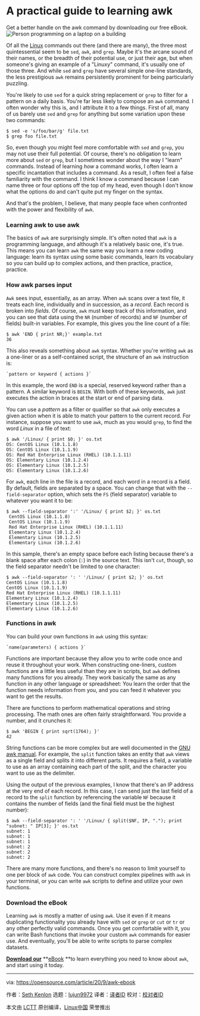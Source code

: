 [#]: collector: (lujun9972)
[#]: translator: ( )
[#]: reviewer: ( )
[#]: publisher: ( )
[#]: url: ( )
[#]: subject: (A practical guide to learning awk)
[#]: via: (https://opensource.com/article/20/9/awk-ebook)
[#]: author: (Seth Kenlon https://opensource.com/users/seth)

A practical guide to learning awk
======
Get a better handle on the awk command by downloading our free eBook.
![Person programming on a laptop on a building][1]

Of all the [Linux][2] commands out there (and there are many), the three most quintessential seem to be `sed`, `awk`, and `grep`. Maybe it's the arcane sound of their names, or the breadth of their potential use, or just their age, but when someone's giving an example of a "Linuxy" command, it's usually one of those three. And while `sed` and `grep` have several simple one-line standards, the less prestigious `awk` remains persistently prominent for being particularly puzzling.

You're likely to use `sed` for a quick string replacement or `grep` to filter for a pattern on a daily basis. You're far less likely to compose an `awk` command. I often wonder why this is, and I attribute it to a few things. First of all, many of us barely use `sed` and `grep` for anything but some variation upon these two commands:


```
$ sed -e 's/foo/bar/g' file.txt
$ grep foo file.txt
```

So, even though you might feel more comfortable with `sed` and `grep`, you may not use their full potential. Of course, there's no obligation to learn more about `sed` or `grep`, but I sometimes wonder about the way I "learn" commands. Instead of learning _how_ a command works, I often learn a specific incantation that includes a command. As a result, I often feel a false familiarity with the command. I think I know a command because I can name three or four options off the top of my head, even though I don't know what the options do and can't quite put my finger on the syntax.

And that's the problem, I believe, that many people face when confronted with the power and flexibility of `awk`.

### Learning awk to use awk

The basics of `awk` are surprisingly simple. It's often noted that `awk` is a programming language, and although it's a relatively basic one, it's true. This means you can learn `awk` the same way you learn a new coding language: learn its syntax using some basic commands, learn its vocabulary so you can build up to complex actions, and then practice, practice, practice.

### How awk parses input

`Awk` sees input, essentially, as an array. When `awk` scans over a text file, it treats each line, individually and in succession, as a _record_. Each record is broken into _fields_. Of course, `awk` must keep track of this information, and you can see that data using the `NR` (number of records) and `NF` (number of fields) built-in variables. For example, this gives you the line count of a file:


```
$ awk 'END { print NR;}' example.txt
36
```

This also reveals something about `awk` syntax. Whether you're writing `awk` as a one-liner or as a self-contained script, the structure of an `awk` instruction is:


```
`pattern or keyword { actions }`
```

In this example, the word `END` is a special, reserved keyword rather than a pattern. A similar keyword is `BEGIN`. With both of these keywords, `awk` just executes the action in braces at the start or end of parsing data.

You can use a _pattern_ as a filter or qualifier so that `awk` only executes a given action when it is able to match your pattern to the current record. For instance, suppose you want to use `awk`, much as you would `grep`, to find the word _Linux_ in a file of text:


```
$ awk '/Linux/ { print $0; }' os.txt
OS: CentOS Linux (10.1.1.8)
OS: CentOS Linux (10.1.1.9)
OS: Red Hat Enterprise Linux (RHEL) (10.1.1.11)
OS: Elementary Linux (10.1.2.4)
OS: Elementary Linux (10.1.2.5)
OS: Elementary Linux (10.1.2.6)
```

For `awk`, each line in the file is a record, and each word in a record is a field. By default, fields are separated by a space. You can change that with the `--field-separator` option, which sets the `FS` (field separator) variable to whatever you want it to be:


```
$ awk --field-separator ':' '/Linux/ { print $2; }' os.txt
 CentOS Linux (10.1.1.8)
 CentOS Linux (10.1.1.9)
 Red Hat Enterprise Linux (RHEL) (10.1.1.11)
 Elementary Linux (10.1.2.4)
 Elementary Linux (10.1.2.5)
 Elementary Linux (10.1.2.6)
```

In this sample, there's an empty space before each listing because there's a blank space after each colon (`:`) in the source text. This isn't `cut`, though, so the field separator needn't be limited to one character:


```
$ awk --field-separator ': ' '/Linux/ { print $2; }' os.txt
CentOS Linux (10.1.1.8)
CentOS Linux (10.1.1.9)
Red Hat Enterprise Linux (RHEL) (10.1.1.11)
Elementary Linux (10.1.2.4)
Elementary Linux (10.1.2.5)
Elementary Linux (10.1.2.6)
```

### Functions in awk

You can build your own functions in `awk` using this syntax:


```
`name(parameters) { actions }`
```

Functions are important because they allow you to write code once and reuse it throughout your work. When constructing one-liners, custom functions are a little less useful than they are in scripts, but `awk` defines many functions for you already. They work basically the same as any function in any other language or spreadsheet: You learn the order that the function needs information from you, and you can feed it whatever you want to get the results.

There are functions to perform mathematical operations and string processing. The math ones are often fairly straightforward. You provide a number, and it crunches it:


```
$ awk 'BEGIN { print sqrt(1764); }'
42
```

String functions can be more complex but are well documented in the [GNU awk manual][3]. For example, the `split` function takes an entity that `awk` views as a single field and splits it into different parts. It requires a field, a variable to use as an array containing each part of the split, and the character you want to use as the delimiter.

Using the output of the previous examples, I know that there's an IP address at the very end of each record. In this case, I can send just the last field of a record to the `split` function by referencing the variable `NF` because it contains the number of fields (and the final field must be the highest number):


```
$ awk --field-separator ': ' '/Linux/ { split($NF, IP, "."); print "subnet: " IP[3]; }' os.txt
subnet: 1
subnet: 1
subnet: 1
subnet: 2
subnet: 2
subnet: 2
```

There are many more functions, and there's no reason to limit yourself to one per block of `awk` code. You can construct complex pipelines with `awk` in your terminal, or you can write `awk` scripts to define and utilize your own functions.

### Download the eBook

Learning `awk` is mostly a matter of using `awk`. Use it even if it means duplicating functionality you already have with `sed` or `grep` or `cut` or `tr` or any other perfectly valid commands. Once you get comfortable with it, you can write Bash functions that invoke your custom `awk` commands for easier use. And eventually, you'll be able to write scripts to parse complex datasets.

**[Download our][4]** **[eBook][4] **to learn everything you need to know about `awk`, and start using it today.

--------------------------------------------------------------------------------

via: https://opensource.com/article/20/9/awk-ebook

作者：[Seth Kenlon][a]
选题：[lujun9972][b]
译者：[译者ID](https://github.com/译者ID)
校对：[校对者ID](https://github.com/校对者ID)

本文由 [LCTT](https://github.com/LCTT/TranslateProject) 原创编译，[Linux中国](https://linux.cn/) 荣誉推出

[a]: https://opensource.com/users/seth
[b]: https://github.com/lujun9972
[1]: https://opensource.com/sites/default/files/styles/image-full-size/public/lead-images/computer_code_programming_laptop.jpg?itok=ormv35tV (Person programming on a laptop on a building)
[2]: https://opensource.com/resources/linux
[3]: https://www.gnu.org/software/gawk/manual/gawk.html
[4]: https://opensource.com/downloads/awk-ebook
